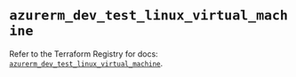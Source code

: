 # `azurerm_dev_test_linux_virtual_machine`

Refer to the Terraform Registry for docs: [`azurerm_dev_test_linux_virtual_machine`](https://registry.terraform.io/providers/hashicorp/azurerm/4.9.0/docs/resources/dev_test_linux_virtual_machine).
